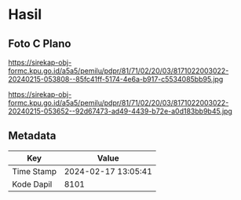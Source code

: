 # Hasil

## Foto C Plano

https://sirekap-obj-formc.kpu.go.id/a5a5/pemilu/pdpr/81/71/02/20/03/8171022003022-20240215-053808--85fc41ff-5174-4e6a-b917-c5534085bb95.jpg

https://sirekap-obj-formc.kpu.go.id/a5a5/pemilu/pdpr/81/71/02/20/03/8171022003022-20240215-053652--92d67473-ad49-4439-b72e-a0d183bb9b45.jpg


## Metadata

| Key        | Value               |
| ---------- | ------------------- |
| Time Stamp | 2024-02-17 13:05:41 |
| Kode Dapil | 8101                |



